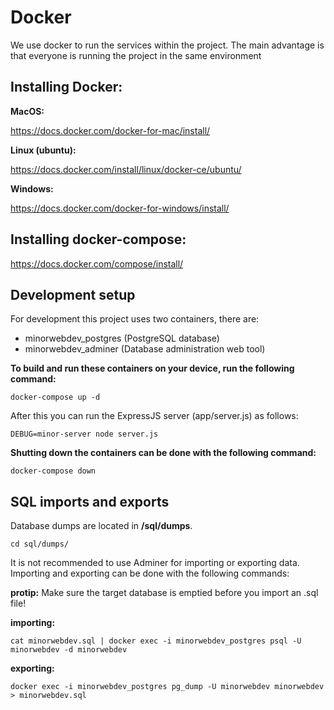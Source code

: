 # Docker

We use docker to run the services within the project. The main advantage is that everyone is running the project in the same environment

## Installing Docker:

**MacOS:**

https://docs.docker.com/docker-for-mac/install/

**Linux (ubuntu):**

https://docs.docker.com/install/linux/docker-ce/ubuntu/

**Windows:**

https://docs.docker.com/docker-for-windows/install/

## Installing docker-compose:

https://docs.docker.com/compose/install/

## Development setup

For development this project uses two containers, there are:

- minorwebdev_postgres (PostgreSQL database)
- minorwebdev_adminer (Database administration web tool)

**To build and run these containers on your device, run the following command:**

`docker-compose up -d`

After this you can run the ExpressJS server (app/server.js) as follows:

`DEBUG=minor-server node server.js`

**Shutting down the containers can be done with the following command:**

`docker-compose down`

## SQL imports and exports

Database dumps are located in **/sql/dumps**.

`cd sql/dumps/`

It is not recommended to use Adminer for importing or exporting data. Importing and exporting can be done with the following commands:

**protip:** Make sure the target database is emptied before you import an .sql file!

**importing:**

`cat minorwebdev.sql | docker exec -i minorwebdev_postgres psql -U minorwebdev -d minorwebdev`

**exporting:**

`docker exec -i minorwebdev_postgres pg_dump -U minorwebdev minorwebdev > minorwebdev.sql`
